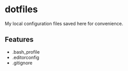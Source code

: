 # dotfiles

My local configuration files saved here for convenience.

## Features

- .bash_profile
- .editorconfig
- .gitignore
